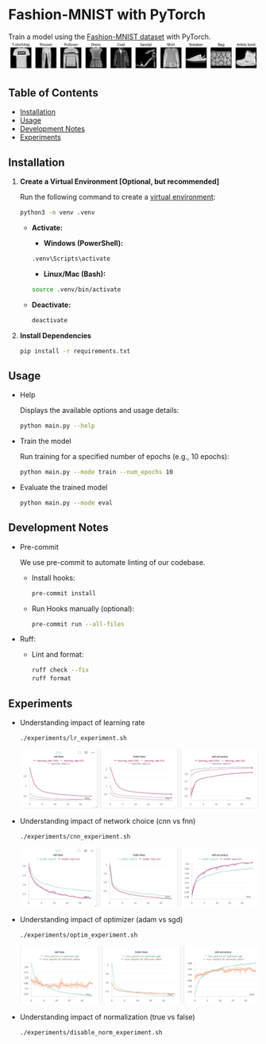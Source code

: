 # Fashion-MNIST with PyTorch <!-- omit in toc -->

Train a model using the [Fashion-MNIST dataset](https://github.com/zalandoresearch/fashion-mnist) with PyTorch.
![Image of Fashion MNIST dataset](assets/dataset_image.png)

## Table of Contents <!-- omit in toc -->

- [Installation](#installation)
- [Usage](#usage)
- [Development Notes](#development-notes)
- [Experiments](#experiments)

## Installation

1. **Create a Virtual Environment [Optional, but recommended]**

   Run the following command to create a [virtual environment](https://docs.python.org/3/library/venv.html):

   ```bash
   python3 -m venv .venv
   ```

   - **Activate:**

     - **Windows (PowerShell):**

     ```bash
     .venv\Scripts\activate
     ```

     - **Linux/Mac (Bash):**

     ```bash
     source .venv/bin/activate
     ```

   - **Deactivate:**
     ```bash
     deactivate
     ```

2. **Install Dependencies**

   ```bash
   pip install -r requirements.txt
   ```

## Usage

- Help

  Displays the available options and usage details:

  ```bash
  python main.py --help
  ```

- Train the model

  Run training for a specified number of epochs (e.g., 10 epochs):

  ```bash
  python main.py --mode train --num_epochs 10
  ```

- Evaluate the trained model

  ```bash
  python main.py --mode eval
  ```

## Development Notes

- Pre-commit

  We use pre-commit to automate linting of our codebase.

  - Install hooks:
    ```bash
    pre-commit install
    ```
  - Run Hooks manually (optional):
    ```bash
    pre-commit run --all-files
    ```

- Ruff:

  - Lint and format:
    ```bash
    ruff check --fix
    ruff format
    ```

## Experiments

- Understanding impact of learning rate

  ```bash
  ./experiments/lr_experiment.sh
  ```

  ![Impact of learning rate](assets/experiement_results/learning-rate-experiment.png)

- Understanding impact of network choice (cnn vs fnn)

  ```bash
  ./experiments/cnn_experiment.sh
  ```

  ![Impact of model type](assets/experiement_results/model-type-experiement.png)

- Understanding impact of optimizer (adam vs sgd)
  ```bash
  ./experiments/optim_experiment.sh
  ```
  ![Impact of optimizer type](assets/experiement_results/optimizer-comparison-experiment.png)
- Understanding impact of normalization (true vs false)
  ```bash
  ./experiments/disable_norm_experiment.sh
  ```
